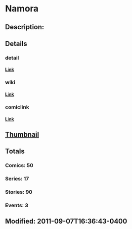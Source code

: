 # Namora
## Description: 
## Details
### detail
#### [Link](http://marvel.com/characters/1561/namora?utm_campaign=apiRef&utm_source=225578a89fc76f3d20fbffda5d17a88d)
### wiki
#### [Link](http://marvel.com/universe/Namora_%28Earth-2189%29?utm_campaign=apiRef&utm_source=225578a89fc76f3d20fbffda5d17a88d)
### comiclink
#### [Link](http://marvel.com/comics/characters/1009468/namora?utm_campaign=apiRef&utm_source=225578a89fc76f3d20fbffda5d17a88d)
## [Thumbnail](http://i.annihil.us/u/prod/marvel/i/mg/2/a0/4c003d248f331.jpg)
## Totals
### Comics: 50
### Series: 17
### Stories: 90
### Events: 3
## Modified: 2011-09-07T16:36:43-0400